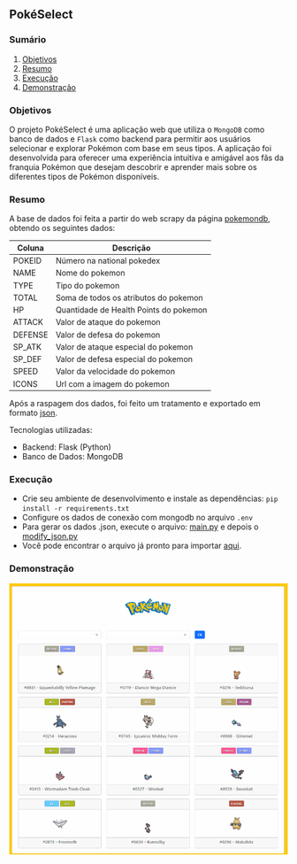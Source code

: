 ##  PokéSelect

### Sumário

1. [Objetivos](#objetivos)
2. [Resumo](#resumo)
3. [Execução](#execução)
4. [Demonstração](#demonstração)


### Objetivos

O projeto PokéSelect é uma aplicação web que utiliza o ``MongoDB`` como banco de dados e ``Flask`` como backend para permitir aos usuários selecionar e explorar Pokémon com base em seus tipos. A aplicação foi desenvolvida para oferecer uma experiência intuitiva e amigável aos fãs da franquia Pokémon que desejam descobrir e aprender mais sobre os diferentes tipos de Pokémon disponíveis.

### Resumo

A base de dados foi feita a partir do web scrapy da página [pokemondb](https://pokemondb.net/pokedex/all), obtendo os seguintes dados:

| Coluna  | Descrição                              |
|---------|----------------------------------------|
| POKEID  | Número na national pokedex             |
| NAME    | Nome do pokemon                        |
| TYPE    | Tipo do pokemon                        |
| TOTAL   | Soma de todos os atributos do pokemon  |
| HP      | Quantidade de Health Points do pokemon |
| ATTACK  | Valor de ataque do pokemon             |
| DEFENSE | Valor de defesa do pokemon             |
| SP_ATK  | Valor de ataque especial do pokemon    |
| SP_DEF  | Valor de defesa especial do pokemon    |
| SPEED   | Valor da velocidade do pokemon         |
| ICONS   | Url com a imagem do pokemon            |

Após a raspagem dos dados, foi feito um tratamento e exportado em formato [json](/pokemon/pokemon.json).

Tecnologias utilizadas:
* Backend: Flask (Python)
* Banco de Dados: MongoDB

### Execução
* Crie seu ambiente de desenvolvimento e instale as dependências: ``pip install -r requirements.txt``
* Configure os dados de conexão com mongodb no arquivo ``.env``
* Para gerar os dados .json, execute o arquivo: [main.py](/pokemon/scrapy/main.py) e depois o [modify_json.py](/pokemon/scrapy/modify_json.py)
* Você pode encontrar o arquivo já pronto para importar [aqui](/pokemon/pokemon.json).

### Demonstração

![](/pokemon/docs/pokemons-screen.gif)

